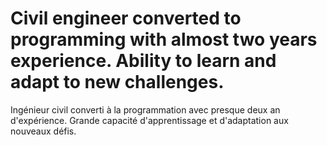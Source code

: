 Civil engineer converted to programming with almost two years experience. Ability to learn and adapt to new challenges.
========================================================================================

Ingénieur civil converti à la programmation avec presque deux an d'expérience. Grande capacité d'apprentissage et d'adaptation aux nouveaux défis.
